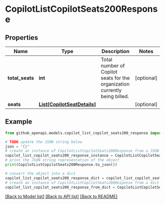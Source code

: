 # CopilotListCopilotSeats200Response


## Properties

Name | Type | Description | Notes
------------ | ------------- | ------------- | -------------
**total_seats** | **int** | Total number of Copilot seats for the organization currently being billed. | [optional] 
**seats** | [**List[CopilotSeatDetails]**](CopilotSeatDetails.md) |  | [optional] 

## Example

```python
from github_openapi.models.copilot_list_copilot_seats200_response import CopilotListCopilotSeats200Response

# TODO update the JSON string below
json = "{}"
# create an instance of CopilotListCopilotSeats200Response from a JSON string
copilot_list_copilot_seats200_response_instance = CopilotListCopilotSeats200Response.from_json(json)
# print the JSON string representation of the object
print(CopilotListCopilotSeats200Response.to_json())

# convert the object into a dict
copilot_list_copilot_seats200_response_dict = copilot_list_copilot_seats200_response_instance.to_dict()
# create an instance of CopilotListCopilotSeats200Response from a dict
copilot_list_copilot_seats200_response_from_dict = CopilotListCopilotSeats200Response.from_dict(copilot_list_copilot_seats200_response_dict)
```
[[Back to Model list]](../README.md#documentation-for-models) [[Back to API list]](../README.md#documentation-for-api-endpoints) [[Back to README]](../README.md)


